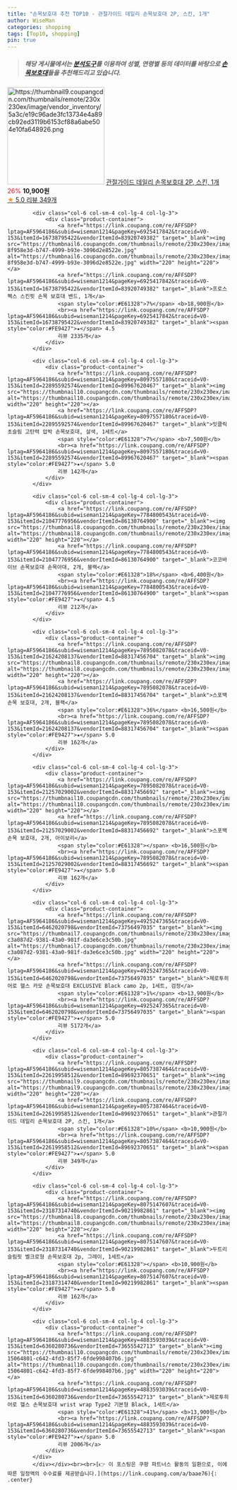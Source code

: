 ```yaml
---
title: "손목보호대 추천 TOP10 - 관절가이드 데일리 손목보호대 2P, 스킨, 1개"
author: WiseMan
categories: shopping
tags: [Top10, shopping]
pin: true
---
```


> ##### 해당 게시물에서는 [**분석도구**](https://itemscout.io/)를 이용하여 **성별**, **연령별** 등의 데이터를 바탕으로 [**손목보호대**](https://link.coupang.com/a/baae76)들을 추천해드리고 있습니다.
<div class="container"><div class="row">
            <div class="col-6 col-sm-4 col-lg-4 col-lg-3">
                <div class="product-container">
                    <a href="https://link.coupang.com/re/AFFSDP?lptag=AF5964186&subid=wiseman1214&pageKey=8057387464&traceid=V0-153&itemId=22619958512&vendorItemId=89692370651" target="_blank"><img src="https://thumbnail9.coupangcdn.com/thumbnails/remote/230x230ex/image/vendor_inventory/5a3c/e19c96ade3fc13734e4a89cb92ed3119b6153cf88a6abe504e10fa648926.png" alt="https://thumbnail9.coupangcdn.com/thumbnails/remote/230x230ex/image/vendor_inventory/5a3c/e19c96ade3fc13734e4a89cb92ed3119b6153cf88a6abe504e10fa648926.png" width="220" height="220"></a>
                    <a href="https://link.coupang.com/re/AFFSDP?lptag=AF5964186&subid=wiseman1214&pageKey=8057387464&traceid=V0-153&itemId=22619958512&vendorItemId=89692370651" target="_blank">관절가이드 데일리 손목보호대 2P, 스킨, 1개</a>
                    <span style="color:#E61328">26%</span> <b>10,900원</b>
                    <br><a href="https://link.coupang.com/re/AFFSDP?lptag=AF5964186&subid=wiseman1214&pageKey=8057387464&traceid=V0-153&itemId=22619958512&vendorItemId=89692370651" target="_blank"><span style="color:#FE9427">★</span> 5.0
                    리뷰 349개</a>
                </div>
            </div>
            
            <div class="col-6 col-sm-4 col-lg-4 col-lg-3">
                <div class="product-container">
                    <a href="https://link.coupang.com/re/AFFSDP?lptag=AF5964186&subid=wiseman1214&pageKey=6925417842&traceid=V0-153&itemId=16738795422&vendorItemId=83920749382" target="_blank"><img src="https://thumbnail6.coupangcdn.com/thumbnails/remote/230x230ex/image/retail/images/1936310528512411-8f958e3d-b747-4999-b93e-3096d2e8522e.jpg" alt="https://thumbnail6.coupangcdn.com/thumbnails/remote/230x230ex/image/retail/images/1936310528512411-8f958e3d-b747-4999-b93e-3096d2e8522e.jpg" width="220" height="220"></a>
                    <a href="https://link.coupang.com/re/AFFSDP?lptag=AF5964186&subid=wiseman1214&pageKey=6925417842&traceid=V0-153&itemId=16738795422&vendorItemId=83920749382" target="_blank">프로스펙스 스킨핏 손목 보호대 밴드, 1개</a>
                    <span style="color:#E61328">7%</span> <b>18,900원</b>
                    <br><a href="https://link.coupang.com/re/AFFSDP?lptag=AF5964186&subid=wiseman1214&pageKey=6925417842&traceid=V0-153&itemId=16738795422&vendorItemId=83920749382" target="_blank"><span style="color:#FE9427">★</span> 4.5
                    리뷰 2335개</a>
                </div>
            </div>
            
            <div class="col-6 col-sm-4 col-lg-4 col-lg-3">
                <div class="product-container">
                    <a href="https://link.coupang.com/re/AFFSDP?lptag=AF5964186&subid=wiseman1214&pageKey=8097557180&traceid=V0-153&itemId=22895592574&vendorItemId=89967620467" target="_blank"><img src="https://thumbnail10.coupangcdn.com/thumbnails/remote/230x230ex/image/vendor_inventory/d3bb/daaeb12e228d136be23e9ed0665d0934a68dc4970444bf2504d6ce78c9a6.png" alt="https://thumbnail10.coupangcdn.com/thumbnails/remote/230x230ex/image/vendor_inventory/d3bb/daaeb12e228d136be23e9ed0665d0934a68dc4970444bf2504d6ce78c9a6.png" width="220" height="220"></a>
                    <a href="https://link.coupang.com/re/AFFSDP?lptag=AF5964186&subid=wiseman1214&pageKey=8097557180&traceid=V0-153&itemId=22895592574&vendorItemId=89967620467" target="_blank">잇클릭 초슬림 고탄력 압박 손목보호대, 살색, 1세트</a>
                    <span style="color:#E61328">7%</span> <b>7,500원</b>
                    <br><a href="https://link.coupang.com/re/AFFSDP?lptag=AF5964186&subid=wiseman1214&pageKey=8097557180&traceid=V0-153&itemId=22895592574&vendorItemId=89967620467" target="_blank"><span style="color:#FE9427">★</span> 5.0
                    리뷰 142개</a>
                </div>
            </div>
            
            <div class="col-6 col-sm-4 col-lg-4 col-lg-3">
                <div class="product-container">
                    <a href="https://link.coupang.com/re/AFFSDP?lptag=AF5964186&subid=wiseman1214&pageKey=7784800543&traceid=V0-153&itemId=21047776956&vendorItemId=86130764900" target="_blank"><img src="https://thumbnail8.coupangcdn.com/thumbnails/remote/230x230ex/image/vendor_inventory/cf5a/283dc66b12f238589fa396607f7021a7f3424c6fe4f32e39b4a98ab5259e.jpg" alt="https://thumbnail8.coupangcdn.com/thumbnails/remote/230x230ex/image/vendor_inventory/cf5a/283dc66b12f238589fa396607f7021a7f3424c6fe4f32e39b4a98ab5259e.jpg" width="220" height="220"></a>
                    <a href="https://link.coupang.com/re/AFFSDP?lptag=AF5964186&subid=wiseman1214&pageKey=7784800543&traceid=V0-153&itemId=21047776956&vendorItemId=86130764900" target="_blank">코코바이브 손목보호대 손목아대, 2개, 블랙</a>
                    <span style="color:#E61328">18%</span> <b>6,400원</b>
                    <br><a href="https://link.coupang.com/re/AFFSDP?lptag=AF5964186&subid=wiseman1214&pageKey=7784800543&traceid=V0-153&itemId=21047776956&vendorItemId=86130764900" target="_blank"><span style="color:#FE9427">★</span> 4.5
                    리뷰 212개</a>
                </div>
            </div>
            
            <div class="col-6 col-sm-4 col-lg-4 col-lg-3">
                <div class="product-container">
                    <a href="https://link.coupang.com/re/AFFSDP?lptag=AF5964186&subid=wiseman1214&pageKey=7895082078&traceid=V0-153&itemId=21624208137&vendorItemId=88317456704" target="_blank"><img src="https://thumbnail8.coupangcdn.com/thumbnails/remote/230x230ex/image/vendor_inventory/5af8/fdf7c077c378823e754177b1fa486a942e8d1c98956a496cb3ece058835f.jpg" alt="https://thumbnail8.coupangcdn.com/thumbnails/remote/230x230ex/image/vendor_inventory/5af8/fdf7c077c378823e754177b1fa486a942e8d1c98956a496cb3ece058835f.jpg" width="220" height="220"></a>
                    <a href="https://link.coupang.com/re/AFFSDP?lptag=AF5964186&subid=wiseman1214&pageKey=7895082078&traceid=V0-153&itemId=21624208137&vendorItemId=88317456704" target="_blank">스포백 손목 보호대, 2개, 블랙</a>
                    <span style="color:#E61328">36%</span> <b>16,500원</b>
                    <br><a href="https://link.coupang.com/re/AFFSDP?lptag=AF5964186&subid=wiseman1214&pageKey=7895082078&traceid=V0-153&itemId=21624208137&vendorItemId=88317456704" target="_blank"><span style="color:#FE9427">★</span> 5.0
                    리뷰 162개</a>
                </div>
            </div>
            
            <div class="col-6 col-sm-4 col-lg-4 col-lg-3">
                <div class="product-container">
                    <a href="https://link.coupang.com/re/AFFSDP?lptag=AF5964186&subid=wiseman1214&pageKey=7895082078&traceid=V0-153&itemId=21257029002&vendorItemId=88317456692" target="_blank"><img src="https://thumbnail10.coupangcdn.com/thumbnails/remote/230x230ex/image/vendor_inventory/8749/4e71c5fec4a261372d6bc8338963583041aba92428319a552ed3a8478b48.jpg" alt="https://thumbnail10.coupangcdn.com/thumbnails/remote/230x230ex/image/vendor_inventory/8749/4e71c5fec4a261372d6bc8338963583041aba92428319a552ed3a8478b48.jpg" width="220" height="220"></a>
                    <a href="https://link.coupang.com/re/AFFSDP?lptag=AF5964186&subid=wiseman1214&pageKey=7895082078&traceid=V0-153&itemId=21257029002&vendorItemId=88317456692" target="_blank">스포백 손목 보호대, 2개, 아이보리</a>
                    <span style="color:#E61328"></span> <b>16,500원</b>
                    <br><a href="https://link.coupang.com/re/AFFSDP?lptag=AF5964186&subid=wiseman1214&pageKey=7895082078&traceid=V0-153&itemId=21257029002&vendorItemId=88317456692" target="_blank"><span style="color:#FE9427">★</span> 5.0
                    리뷰 162개</a>
                </div>
            </div>
            
            <div class="col-6 col-sm-4 col-lg-4 col-lg-3">
                <div class="product-container">
                    <a href="https://link.coupang.com/re/AFFSDP?lptag=AF5964186&subid=wiseman1214&pageKey=4925247365&traceid=V0-153&itemId=6462020798&vendorItemId=73756497035" target="_blank"><img src="https://thumbnail7.coupangcdn.com/thumbnails/remote/230x230ex/image/retail/images/1324590835693821-c3a087d2-9381-43a0-981f-da3e6ce3c50b.jpg" alt="https://thumbnail7.coupangcdn.com/thumbnails/remote/230x230ex/image/retail/images/1324590835693821-c3a087d2-9381-43a0-981f-da3e6ce3c50b.jpg" width="220" height="220"></a>
                    <a href="https://link.coupang.com/re/AFFSDP?lptag=AF5964186&subid=wiseman1214&pageKey=4925247365&traceid=V0-153&itemId=6462020798&vendorItemId=73756497035" target="_blank">제로투히어로 헬스 카모 손목보호대 EXCLUSIVE Black camo 2p, 1세트, 검정</a>
                    <span style="color:#E61328">1%</span> <b>13,900원</b>
                    <br><a href="https://link.coupang.com/re/AFFSDP?lptag=AF5964186&subid=wiseman1214&pageKey=4925247365&traceid=V0-153&itemId=6462020798&vendorItemId=73756497035" target="_blank"><span style="color:#FE9427">★</span> 5.0
                    리뷰 5172개</a>
                </div>
            </div>
            
            <div class="col-6 col-sm-4 col-lg-4 col-lg-3">
                <div class="product-container">
                    <a href="https://link.coupang.com/re/AFFSDP?lptag=AF5964186&subid=wiseman1214&pageKey=8057387464&traceid=V0-153&itemId=22619958512&vendorItemId=89692370651" target="_blank"><img src="https://thumbnail9.coupangcdn.com/thumbnails/remote/230x230ex/image/vendor_inventory/5a3c/e19c96ade3fc13734e4a89cb92ed3119b6153cf88a6abe504e10fa648926.png" alt="https://thumbnail9.coupangcdn.com/thumbnails/remote/230x230ex/image/vendor_inventory/5a3c/e19c96ade3fc13734e4a89cb92ed3119b6153cf88a6abe504e10fa648926.png" width="220" height="220"></a>
                    <a href="https://link.coupang.com/re/AFFSDP?lptag=AF5964186&subid=wiseman1214&pageKey=8057387464&traceid=V0-153&itemId=22619958512&vendorItemId=89692370651" target="_blank">관절가이드 데일리 손목보호대 2P, 스킨, 1개</a>
                    <span style="color:#E61328">10%</span> <b>10,900원</b>
                    <br><a href="https://link.coupang.com/re/AFFSDP?lptag=AF5964186&subid=wiseman1214&pageKey=8057387464&traceid=V0-153&itemId=22619958512&vendorItemId=89692370651" target="_blank"><span style="color:#FE9427">★</span> 5.0
                    리뷰 349개</a>
                </div>
            </div>
            
            <div class="col-6 col-sm-4 col-lg-4 col-lg-3">
                <div class="product-container">
                    <a href="https://link.coupang.com/re/AFFSDP?lptag=AF5964186&subid=wiseman1214&pageKey=8075147607&traceid=V0-153&itemId=23187314740&vendorItemId=90219982861" target="_blank"><img src="https://thumbnail8.coupangcdn.com/thumbnails/remote/230x230ex/image/vendor_inventory/4924/3e44cd93e92bae6e6cb6fbb339f536d4760dfa7ca8f6629f671b8e3b3d45.png" alt="https://thumbnail8.coupangcdn.com/thumbnails/remote/230x230ex/image/vendor_inventory/4924/3e44cd93e92bae6e6cb6fbb339f536d4760dfa7ca8f6629f671b8e3b3d45.png" width="220" height="220"></a>
                    <a href="https://link.coupang.com/re/AFFSDP?lptag=AF5964186&subid=wiseman1214&pageKey=8075147607&traceid=V0-153&itemId=23187314740&vendorItemId=90219982861" target="_blank">두트리 슬림핏 벨크로형 손목보호대 2p, 그레이, 1세트</a>
                    <span style="color:#E61328"></span> <b>10,900원</b>
                    <br><a href="https://link.coupang.com/re/AFFSDP?lptag=AF5964186&subid=wiseman1214&pageKey=8075147607&traceid=V0-153&itemId=23187314740&vendorItemId=90219982861" target="_blank"><span style="color:#FE9427">★</span> 5.0
                    리뷰 162개</a>
                </div>
            </div>
            
            <div class="col-6 col-sm-4 col-lg-4 col-lg-3">
                <div class="product-container">
                    <a href="https://link.coupang.com/re/AFFSDP?lptag=AF5964186&subid=wiseman1214&pageKey=4883593039&traceid=V0-153&itemId=6360280736&vendorItemId=73655542713" target="_blank"><img src="https://thumbnail10.coupangcdn.com/thumbnails/remote/230x230ex/image/retail/images/4539569818178468-15064801-c642-4fd3-85f7-6fde998407b6.jpg" alt="https://thumbnail10.coupangcdn.com/thumbnails/remote/230x230ex/image/retail/images/4539569818178468-15064801-c642-4fd3-85f7-6fde998407b6.jpg" width="220" height="220"></a>
                    <a href="https://link.coupang.com/re/AFFSDP?lptag=AF5964186&subid=wiseman1214&pageKey=4883593039&traceid=V0-153&itemId=6360280736&vendorItemId=73655542713" target="_blank">제로투히어로 헬스 손목보호대 wrist wrap Type2 기본형 Black, 1세트</a>
                    <span style="color:#E61328">41%</span> <b>13,900원</b>
                    <br><a href="https://link.coupang.com/re/AFFSDP?lptag=AF5964186&subid=wiseman1214&pageKey=4883593039&traceid=V0-153&itemId=6360280736&vendorItemId=73655542713" target="_blank"><span style="color:#FE9427">★</span> 5.0
                    리뷰 2006개</a>
                </div>
            </div>
            </div></div><br><br>[👉 이 포스팅은 쿠팡 파트너스 활동의 일환으로, 이에 따른 일정액의 수수료를 제공받습니다.](https://link.coupang.com/a/baae76){: .center}
